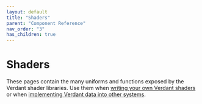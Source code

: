 ```yaml
---
layout: default
title: "Shaders"
parent: "Component Reference"
nav_order: "3"
has_children: true
---
```


# Shaders

These pages contain the many uniforms and functions exposed by the Verdant shader libraries. Use them when [writing your own Verdant shaders](../../AdvancedGuide/WritingCustomshaders.html) or when [implementing Verdant data into other systems](../../AdvancedGuide/AccessingVerdantData.html).